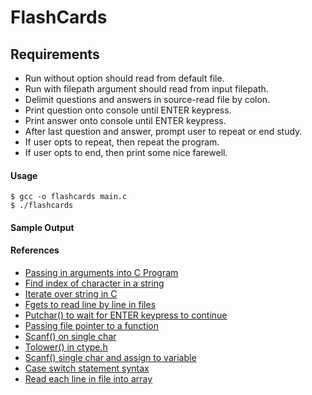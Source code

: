 # FlashCards

## Requirements
* Run without option should read from default file.
* Run with filepath argument should read from input filepath.
* Delimit questions and answers in source-read file by colon. 
* Print question onto console until ENTER keypress.
* Print answer onto console until ENTER keypress.
* After last question and answer, prompt user to repeat or end study.
* If user opts to repeat, then repeat the program.
* If user opts to end, then print some nice farewell.


#### Usage
    $ gcc -o flashcards main.c
    $ ./flashcards

#### Sample Output




#### References
* [Passing in arguments into C Program](https://www.tutorialspoint.com/cprogramming/c_command_line_arguments.htm)
* [Find index of character in a string](https://stackoverflow.com/a/3217634)
* [Iterate over string in C](https://stackoverflow.com/a/3213855) 
* [Fgets to read line by line in files](https://stackoverflow.com/a/21180478)
* [Putchar() to wait for ENTER keypress to continue](https://stackoverflow.com/a/18801616)
* [Passing file pointer to a function](https://stackoverflow.com/a/33378074)
* [Scanf() on single char](https://stackoverflow.com/questions/13542055/how-to-do-scanf-for-single-char-in-c)
* [Tolower() in ctype.h](https://stackoverflow.com/a/15708817)
* [Scanf() single char and assign to variable](https://stackoverflow.com/a/13543113)
* [Case switch statement syntax](https://www.programiz.com/c-programming/c-switch-case-statement)
* [Read each line in file into array](https://stackoverflow.com/questions/19173442/reading-each-line-of-file-into-array)

 
